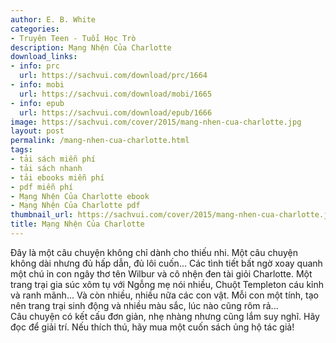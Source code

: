 ```yaml
---
author: E. B. White
categories:
- Truyên Teen - Tuổi Học Trò
description: Mạng Nhện Của Charlotte
download_links:
- info: prc
  url: https://sachvui.com/download/prc/1664
- info: mobi
  url: https://sachvui.com/download/mobi/1665
- info: epub
  url: https://sachvui.com/download/epub/1666
image: https://sachvui.com/cover/2015/mang-nhen-cua-charlotte.jpg
layout: post
permalink: /mang-nhen-cua-charlotte.html
tags:
- tải sách miễn phí
- tải sách nhanh
- tải ebooks miễn phí
- pdf miễn phí
- Mạng Nhện Của Charlotte ebook
- Mạng Nhện Của Charlotte pdf
thumbnail_url: https://sachvui.com/cover/2015/mang-nhen-cua-charlotte.jpg
title: Mạng Nhện Của Charlotte
---
```


 <div class="item-desc text-justify"> <p>Đây là một câu chuyện không chỉ dành cho thiếu nhi. Một câu chuyện không dài nhưng đủ hấp dẫn, đủ lôi cuốn... Các tình tiết bất ngờ xoay quanh một chú ỉn con ngây thơ tên Wilbur và cô nhện đen tài giỏi Charlotte. Một trang trại gia súc xôm tụ với Ngỗng mẹ nói nhiều, Chuột Templeton cáu kỉnh và ranh mãnh... Và còn nhiều, nhiều nữa các con vật. Mỗi con một tính, tạo nên trang trại sinh động và nhiều màu sắc, lúc nào cũng rôm rả...<br>Câu chuyện có kết cấu đơn giản, nhẹ nhàng nhưng cũng lắm suy nghĩ. Hãy đọc để giải trí. Nếu thích thú, hãy mua một cuốn sách ủng hộ tác giả!</p> </div>